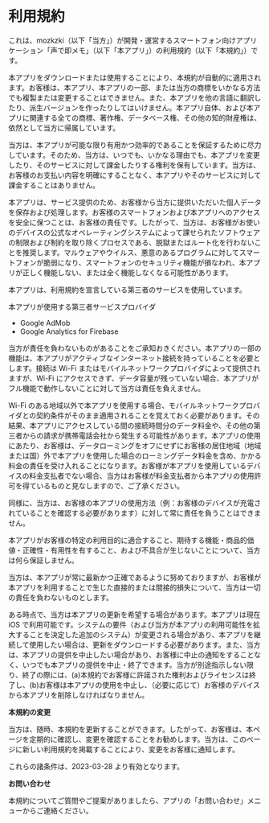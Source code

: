 # 利用規約

これは、mozkzki（以下「当方」）が開発・運営するスマートフォン向けアプリケーション「声で即メモ」（以下「本アプリ」）の利用規約（以下「本規約」）です。

本アプリをダウンロードまたは使用することにより、本規約が自動的に適用されます。お客様は、本アプリ、本アプリの一部、または当方の商標をいかなる方法でも複製または変更することはできません。また、本アプリを他の言語に翻訳したり、派生バージョンを作ったりしてはいけません。本アプリ自体、および本アプリに関連する全ての商標、著作権、データベース権、その他の知的財産権は、依然として当方に帰属しています。

当方は、本アプリが可能な限り有用かつ効率的であることを保証するために尽力しています。そのため、当方は、いつでも、いかなる理由でも、本アプリを変更したり、そのサービスに対して課金したりする権利を保有しています。当方は、お客様のお支払い内容を明確にすることなく、本アプリやそのサービスに対して課金することはありません。

本アプリは、サービス提供のため、お客様から当方に提供いただいた個人データを保存および処理します。お客様のスマートフォンおよび本アプリへのアクセスを安全に保つことは、お客様の責任です。したがって、当方は、お客様がお使いのデバイスの公式なオペレーティングシステムによって課せられたソフトウェアの制限および制約を取り除くプロセスである、脱獄またはルート化を行わないことを推奨します。マルウェアやウイルス、悪意のあるプログラムに対してスマートフォンが脆弱になり、スマートフォンのセキュリティ機能が損なわれ、本アプリが正しく機能しない、または全く機能しなくなる可能性があります。

本アプリは、利用規約を宣言している第三者のサービスを使用しています。

本アプリが使用する第三者サービスプロバイダ

* Google AdMob
* Google Analytics for Firebase

当方が責任を負わないものがあることをご承知おきください。本アプリの一部の機能は、本アプリがアクティブなインターネット接続を持っていることを必要とします。接続は Wi-Fi またはモバイルネットワークプロバイダによって提供されますが、Wi-Fi にアクセスできず、データ容量が残っていない場合、本アプリがフル機能で動作しないことに対して当方は責任を負えません。

Wi-Fi のある地域以外で本アプリを使用する場合、モバイルネットワークプロバイダとの契約条件がそのまま適用されることを覚えておく必要があります。その結果、本アプリにアクセスしている間の接続時間分のデータ料金や、その他の第三者からの請求が携帯電話会社から発生する可能性があります。本アプリの使用にあたり、お客様は、データローミングをオフにせずにお客様の居住地域（地域または国）外で本アプリを使用した場合のローミングデータ料金を含め、かかる料金の責任を受け入れることになります。お客様が本アプリを使用しているデバイスの料金支払者でない場合、当方はお客様が料金支払者から本アプリの使用許可を得ているものと見なしますので、ご了承ください。

同様に、当方は、お客様の本アプリの使用方法（例：お客様のデバイスが充電されていることを確認する必要があります）に対して常に責任を負うことはできません。

本アプリがお客様の特定の利用目的に適合すること、期待する機能・商品的価値・正確性・有用性を有すること、および不具合が生じないことについて、当方は何ら保証しません。

当方は、本アプリが常に最新かつ正確であるように努めておりますが、お客様が本アプリを利用することで生じた直接的または間接的損失について、当方は一切の責任を負わないものとします。

ある時点で、当方は本アプリの更新を希望する場合があります。本アプリは現在 iOS で利用可能です。システムの要件（および当方が本アプリの利用可能性を拡大することを決定した追加のシステム）が変更される場合があり、本アプリを継続して使用したい場合は、更新をダウンロードする必要があります。また、当方は、本アプリの提供を中止したい場合があり、お客様に中止の通知をすることなく、いつでも本アプリの提供を中止・終了できます。当方が別途指示しない限り、終了の際には、(a)本規約でお客様に許諾された権利およびライセンスは終了し、(b)お客様は本アプリの使用を中止し、（必要に応じて）お客様のデバイスから本アプリを削除しなければなりません。

**本規約の変更**

当方は、随時、本規約を更新することができます。したがって、お客様は、本ページを定期的に確認し、変更を確認することをお勧めします。当方は、このページに新しい利用規約を掲載することにより、変更をお客様に通知します。

これらの諸条件は、2023-03-28 より有効となります。

**お問い合わせ**

本規約についてご質問やご提案がありましたら、アプリの「お問い合わせ」メニューからご連絡ください。
